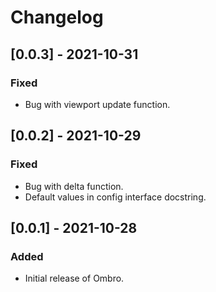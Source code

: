 # Changelog

## [0.0.3] - 2021-10-31

### Fixed

- Bug with viewport update function.

## [0.0.2] - 2021-10-29

### Fixed
- Bug with delta function.
- Default values in config interface docstring.

## [0.0.1] - 2021-10-28
### Added
- Initial release of Ombro.
